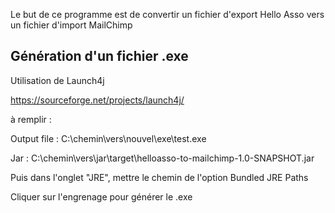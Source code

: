 Le but de ce programme est de convertir un fichier d'export Hello Asso vers un fichier d'import MailChimp

## Génération d'un fichier .exe

Utilisation de Launch4j

https://sourceforge.net/projects/launch4j/

à remplir : 

Output file : C:\chemin\vers\nouvel\exe\test.exe

Jar : C:\chemin\vers\jar\target\helloasso-to-mailchimp-1.0-SNAPSHOT.jar

Puis dans l'onglet "JRE", mettre le chemin de l'option Bundled JRE Paths

Cliquer sur l'engrenage pour générer le .exe